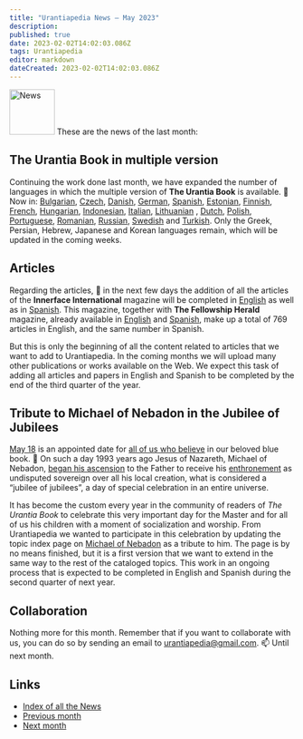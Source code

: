 ```yaml
---
title: "Urantiapedia News — May 2023"
description: 
published: true
date: 2023-02-02T14:02:03.086Z
tags: Urantiapedia
editor: markdown
dateCreated: 2023-02-02T14:02:03.086Z
---
```


<img src="/_assets/svg/icon-news.svg" alt="News" style="width: 80px;"> These are the news of the last month:

## The Urantia Book in multiple version

Continuing the work done last month, we have expanded the number of languages in which the multiple version of **The Urantia Book** is available. :blue_book: Now in: [Bulgarian](/bg/The_Urantia_Book_Multiple/Index), [Czech](/cs/The_Urantia_Book_Multiple/Index), [Danish](/da/The_Urantia_Book_Multiple/Index), [German](/de/The_Urantia_Book_Multiple/Index), [Spanish](/es/The_Urantia_Book_Multiple/Index), [Estonian](/et/The_Urantia_Book_Multiple/Index), [Finnish](/fi/The_Urantia_Book_Multiple/Index), [French](/fr/The_Urantia_Book_Multiple/Index), [Hungarian](/hu/The_Urantia_Book_Multiple/Index), [Indonesian](/id/The_Urantia_Book_Multiple/Index), [Italian](/it/The_Urantia_Book_Multiple/Index), [Lithuanian](/lt/The_Urantia_Book_Multiple/Index) , [Dutch](/nl/The_Urantia_Book_Multiple/Index), [Polish](/pl/The_Urantia_Book_Multiple/Index), [Portuguese](/pt/The_Urantia_Book_Multiple/Index), [Romanian](/ro/The_Urantia_Book_Multiple/Index), [Russian](/ru/The_Urantia_Book_Multiple/Index), [Swedish](/sv/The_Urantia_Book_Multiple/Index) and [Turkish](/tr/The_Urantia_Book_Multiple/Index). Only the Greek, Persian, Hebrew, Japanese and Korean languages remain, which will be updated in the coming weeks.

## Articles

Regarding the articles, :page_with_curl: in the next few days the addition of all the articles of the **Innerface International** magazine will be completed in [English](/en/index/articles_innerface) as well as in [Spanish](/es/index/articles_innerface). This magazine, together with **The Fellowship Herald** magazine, already available in [English](/en/index/articles_herald) and [Spanish](/es/index/articles_herald), make up a total of 769 articles in English, and the same number in Spanish.

But this is only the beginning of all the content related to articles that we want to add to Urantiapedia. In the coming months we will upload many other publications or works available on the Web. We expect this task of adding all articles and papers in English and Spanish to be completed by the end of the third quarter of the year.

## Tribute to Michael of Nebadon in the Jubilee of Jubilees

[May 18](/en/The_Urantia_Book/193#p5_1) is an appointed date for [all of us who believe](/en/article/Joshua_J_Wilson/Proclaim_the_Holyday_of_Holydays) in our beloved blue book. :blue_heart: On such a day 1993 years ago Jesus of Nazareth, Michael of Nebadon, [began his ascension](/en/The_Urantia_Book/193#p5_5) to the Father to receive his [enthronement](/en/The_Urantia_Book/33#p3_5) as undisputed sovereign over all his local creation, what is considered a “jubilee of jubilees”, a day of special celebration in an entire universe.

It has become the custom every year in the community of readers of _The Urantia Book_ to celebrate this very important day for the Master and for all of us his children with a moment of socialization and worship. From Urantiapedia we wanted to participate in this celebration by updating the topic index page on [Michael of Nebadon](/en/topic/Michael_of_Nebadon) as a tribute to him. The page is by no means finished, but it is a first version that we want to extend in the same way to the rest of the cataloged topics. This work in an ongoing process that is expected to be completed in English and Spanish during the second quarter of next year.

## Collaboration

Nothing more for this month. Remember that if you want to collaborate with us, you can do so by sending an email to urantiapedia@gmail.com. :mailbox: Until next month.

## Links

- [Index of all the News](/en/news)
- [Previous month](/en/news/2023/04)
- [Next month](/en/news/2023/06)